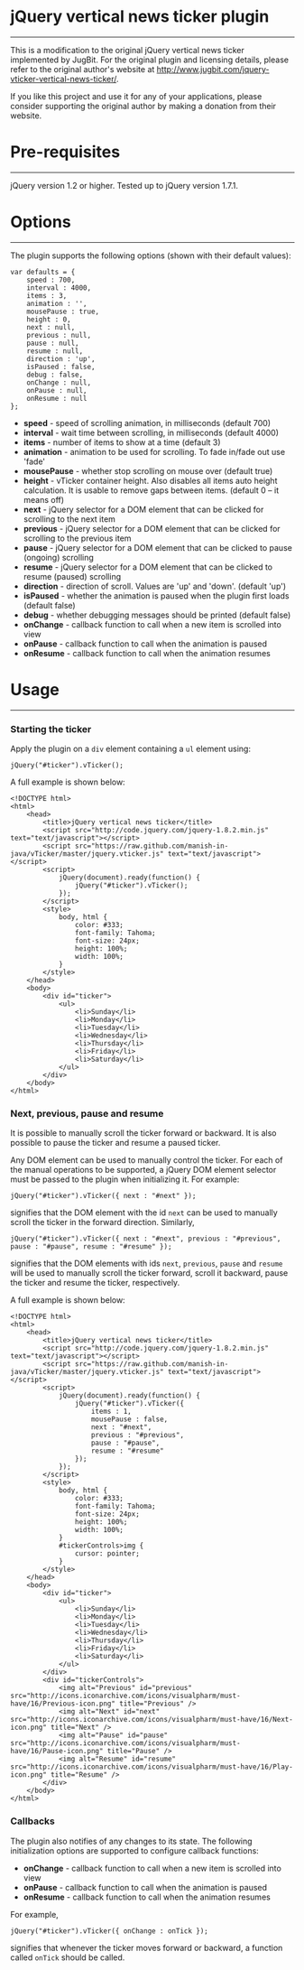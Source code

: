 # jQuery vertical news ticker plugin
------------------------------------

This is a modification to the original jQuery vertical news ticker implemented by JugBit.  For the original plugin and licensing details, please refer to the original author's website at http://www.jugbit.com/jquery-vticker-vertical-news-ticker/.

If you like this project and use it for any of your applications, please consider supporting the original author by making a donation from their website.


# Pre-requisites
----------------

jQuery version 1.2 or higher.  Tested up to jQuery version 1.7.1.


# Options
---------

The plugin supports the following options (shown with their default values):

    var defaults = {
        speed : 700,
        interval : 4000,
        items : 3,
        animation : '',
        mousePause : true,
        height : 0,
        next : null,
        previous : null,
        pause : null,
        resume : null,
        direction : 'up',
        isPaused : false,
        debug : false,
        onChange : null,
        onPause : null,
        onResume : null
    };

 * **speed** - speed of scrolling animation, in milliseconds (default 700)
 * **interval** - wait time between scrolling, in milliseconds (default 4000)
 * **items** - number of items to show at a time (default 3)
 * **animation** - animation to be used for scrolling. To fade in/fade out use 'fade'
 * **mousePause** - whether stop scrolling on mouse over (default true)
 * **height** - vTicker container height. Also disables all items auto height calculation. It is usable to remove gaps between items. (default 0 – it means off)
 * **next** - jQuery selector for a DOM element that can be clicked for scrolling to the next item
 * **previous** - jQuery selector for a DOM element that can be clicked for scrolling to the previous item
 * **pause** - jQuery selector for a DOM element that can be clicked to pause (ongoing) scrolling
 * **resume** - jQuery selector for a DOM element that can be clicked to resume (paused) scrolling
 * **direction** - direction of scroll. Values are 'up' and 'down'. (default 'up')
 * **isPaused** - whether the animation is paused when the plugin first loads (default false)
 * **debug** - whether debugging messages should be printed (default false)
 * **onChange** - callback function to call when a new item is scrolled into view
 * **onPause** - callback function to call when the animation is paused
 * **onResume** - callback function to call when the animation resumes


# Usage
-------

### Starting the ticker

Apply the plugin on a `div` element containing a `ul` element using:

    jQuery("#ticker").vTicker();

A full example is shown below:

    <!DOCTYPE html>
    <html>
        <head>
            <title>jQuery vertical news ticker</title>
            <script src="http://code.jquery.com/jquery-1.8.2.min.js" text="text/javascript"></script>
            <script src="https://raw.github.com/manish-in-java/vTicker/master/jquery.vticker.js" text="text/javascript"></script>
            <script>
                jQuery(document).ready(function() {
                    jQuery("#ticker").vTicker();
                });
            </script>
            <style>
                body, html {
                    color: #333;
                    font-family: Tahoma;
                    font-size: 24px;
                    height: 100%;
                    width: 100%;
                }
            </style>
        </head>
        <body>
            <div id="ticker">
                <ul>
                    <li>Sunday</li>
                    <li>Monday</li>
                    <li>Tuesday</li>
                    <li>Wednesday</li>
                    <li>Thursday</li>
                    <li>Friday</li>
                    <li>Saturday</li>
                </ul>
            </div>
        </body>
    </html>

### Next, previous, pause and resume

It is possible to manually scroll the ticker forward or backward.  It is also possible to pause the ticker and resume a paused ticker.

Any DOM element can be used to manually control the ticker.  For each of the manual operations to be supported, a jQuery DOM element selector must be passed to the plugin when initializing it.  For example:


    jQuery("#ticker").vTicker({ next : "#next" });

signifies that the DOM element with the id `next` can be used to manually scroll the ticker in the forward direction.  Similarly,

    jQuery("#ticker").vTicker({ next : "#next", previous : "#previous", pause : "#pause", resume : "#resume" });

signifies that the DOM elements with ids `next`, `previous`, `pause` and `resume` will be used to manually scroll the ticker forward, scroll it backward, pause the ticker and resume the ticker, respectively.

A full example is shown below:

    <!DOCTYPE html>
    <html>
        <head>
            <title>jQuery vertical news ticker</title>
            <script src="http://code.jquery.com/jquery-1.8.2.min.js" text="text/javascript"></script>
            <script src="https://raw.github.com/manish-in-java/vTicker/master/jquery.vticker.js" text="text/javascript"></script>
            <script>
                jQuery(document).ready(function() {
                    jQuery("#ticker").vTicker({ 
                        items : 1,
                        mousePause : false,
                        next : "#next",
                        previous : "#previous",
                        pause : "#pause",
                        resume : "#resume"
                    });
                });
            </script>
            <style>
                body, html {
                    color: #333;
                    font-family: Tahoma;
                    font-size: 24px;
                    height: 100%;
                    width: 100%;
                }
                #tickerControls>img {
                    cursor: pointer;
                }
            </style>
        </head>
        <body>
            <div id="ticker">
                <ul>
                    <li>Sunday</li>
                    <li>Monday</li>
                    <li>Tuesday</li>
                    <li>Wednesday</li>
                    <li>Thursday</li>
                    <li>Friday</li>
                    <li>Saturday</li>
                </ul>
            </div>
            <div id="tickerControls">
                <img alt="Previous" id="previous" src="http://icons.iconarchive.com/icons/visualpharm/must-have/16/Previous-icon.png" title="Previous" />
                <img alt="Next" id="next" src="http://icons.iconarchive.com/icons/visualpharm/must-have/16/Next-icon.png" title="Next" />
                <img alt="Pause" id="pause" src="http://icons.iconarchive.com/icons/visualpharm/must-have/16/Pause-icon.png" title="Pause" />
                <img alt="Resume" id="resume" src="http://icons.iconarchive.com/icons/visualpharm/must-have/16/Play-icon.png" title="Resume" />
            </div>
        </body>
    </html>

### Callbacks

The plugin also notifies of any changes to its state.  The following initialization options are supported to configure callback functions:

 * **onChange** - callback function to call when a new item is scrolled into view
 * **onPause** - callback function to call when the animation is paused
 * **onResume** - callback function to call when the animation resumes

For example,

    jQuery("#ticker").vTicker({ onChange : onTick });

signifies that whenever the ticker moves forward or backward, a function called `onTick` should be called.